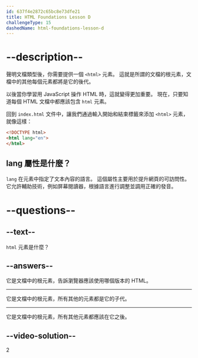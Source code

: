 ```yaml
---
id: 637f4e2872c65bc8e73dfe21
title: HTML Foundations Lesson D
challengeType: 15
dashedName: html-foundations-lesson-d
---
```


# --description--

聲明文檔類型後，你需要提供一個 `<html>` 元素。 這就是所謂的文檔的根元素，文檔中的其他每個元素都將是它的後代。

以後當你學習用 JavaScript 操作 HTML 時，這就變得更加重要。 現在，只要知道每個 HTML 文檔中都應該包含 `html` 元素。

回到 `index.html` 文件中，讓我們通過輸入開始和結束標籤來添加 `<html>` 元素，就像這樣：

```html
<!DOCTYPE html>
<html lang="en">
</html>
```

## lang 屬性是什麼？
`lang` 在元素中指定了文本內容的語言。 這個屬性主要用於提升網頁的可訪問性。 它允許輔助技術，例如屏幕閱讀器，根據語言進行調整並調用正確的發音。

# --questions--

## --text--

`html` 元素是什麼？

## --answers--

它是文檔中的根元素，告訴瀏覽器應該使用哪個版本的 HTML。

---

它是文檔中的根元素，所有其他的元素都是它的子代。

---

它是文檔中的根元素，所有其他元素都應該在它之後。


## --video-solution--

2
